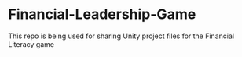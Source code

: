 # Financial-Leadership-Game
This repo is being used for sharing Unity project files for the Financial Literacy game

